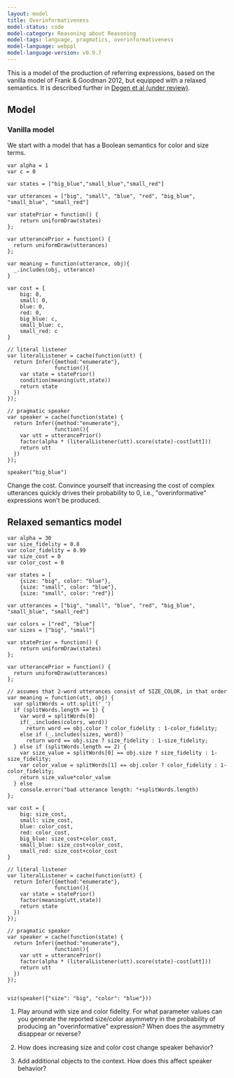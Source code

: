 ```yaml
---
layout: model
title: Overinformativeness
model-status: code
model-category: Reasoning about Reasoning
model-tags: language, pragmatics, overinformativeness
model-language: webppl
model-language-version: v0.9.7
---
```


This is a model of the production of referring expressions, based on the vanilla model of Frank & Goodman 2012, but equipped with a relaxed semantics. It is described further in [Degen et al (under review)](https://arxiv.org/abs/1903.08237). 


## Model

### Vanilla model

We start with a model that has a Boolean semantics for color and size terms.

~~~~
var alpha = 1
var c = 0

var states = ["big_blue","small_blue","small_red"]

var utterances = ["big", "small", "blue", "red", "big_blue", "small_blue", "small_red"]     	

var statePrior = function() {
	return uniformDraw(states)
};

var utterancePrior = function() {
  return uniformDraw(utterances)
};

var meaning = function(utterance, obj){
  _.includes(obj, utterance)
}

var cost = {
	big: 0,
	small: 0,
	blue: 0,
	red: 0,
	big_blue: c,
	small_blue: c,
	small_red: c
}

// literal listener
var literalListener = cache(function(utt) {
  return Infer({method:"enumerate"},
               function(){
    var state = statePrior()
    condition(meaning(utt,state))
    return state
  })
});

// pragmatic speaker
var speaker = cache(function(state) {
  return Infer({method:"enumerate"},
               function(){
    var utt = utterancePrior()
    factor(alpha * (literalListener(utt).score(state)-cost[utt]))
    return utt
  })
});

speaker("big_blue")
~~~~

Change the cost. Convince yourself that increasing the cost of complex utterances quickly drives their probability to 0, i.e., "overinformative" expressions won't be produced.


## Relaxed semantics model

~~~~
var alpha = 30
var size_fidelity = 0.8
var color_fidelity = 0.99
var size_cost = 0
var color_cost = 0

var states = [
	{size: "big", color: "blue"},
	{size: "small", color: "blue"},
	{size: "small", color: "red"}]

var utterances = ["big", "small", "blue", "red", "big_blue", "small_blue", "small_red"]     

var colors = ["red", "blue"]
var sizes = ["big", "small"]	

var statePrior = function() {
	return uniformDraw(states)
};

var utterancePrior = function() {
  return uniformDraw(utterances)
};

// assumes that 2-word utterances consist of SIZE_COLOR, in that order
var meaning = function(utt, obj) {
  var splitWords = utt.split('_')
  if (splitWords.length == 1) {
    var word = splitWords[0]
    if(_.includes(colors, word))
      return word == obj.color ? color_fidelity : 1-color_fidelity;
    else if (_.includes(sizes, word))
      return word == obj.size ? size_fidelity : 1-size_fidelity;
  } else if (splitWords.length == 2) {
    var size_value = splitWords[0] == obj.size ? size_fidelity : 1-size_fidelity;
    var color_value = splitWords[1] == obj.color ? color_fidelity : 1-color_fidelity;
    return size_value*color_value
  } else 
    console.error("bad utterance length: "+splitWords.length)
};

var cost = {
	big: size_cost,
	small: size_cost,
	blue: color_cost,
	red: color_cost,
	big_blue: size_cost+color_cost,
	small_blue: size_cost+color_cost,
	small_red: size_cost+color_cost
}

// literal listener
var literalListener = cache(function(utt) {
  return Infer({method:"enumerate"},
               function(){
    var state = statePrior()
    factor(meaning(utt,state))
    return state
  })
});

// pragmatic speaker
var speaker = cache(function(state) {
  return Infer({method:"enumerate"},
               function(){
    var utt = utterancePrior()
    factor(alpha * (literalListener(utt).score(state)-cost[utt]))
    return utt
  })
});


viz(speaker({"size": "big", "color": "blue"}))
~~~~

1. Play around with size and color fidelity. For what parameter values can you generate the reported size/color asymmetry in the probability of producing an "overinformative" expression? When does the asymmetry disappear or reverse?

2. How does increasing size and color cost change speaker behavior?

3. Add additional objects to the context. How does this affect speaker behavior?